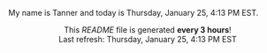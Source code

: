 My name is Tanner and today is Thursday, January 25, 4:13 PM EST.

<p align="center">This <i>README</i> file is generated <b>every 3 hours</b>!</br>Last refresh: Thursday, January 25, 4:13 PM EST<br /></p>
